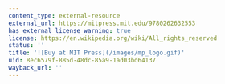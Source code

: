 ```yaml
---
content_type: external-resource
external_url: https://mitpress.mit.edu/9780262632553
has_external_license_warning: true
license: https://en.wikipedia.org/wiki/All_rights_reserved
status: ''
title: '![Buy at MIT Press](/images/mp_logo.gif)'
uid: 8ec6579f-885d-48dc-85a9-1ad03bd64137
wayback_url: ''
---
```

